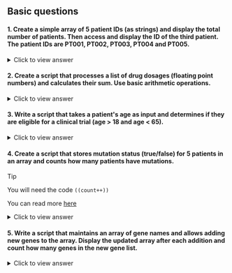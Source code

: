 ## Basic questions

#### 1. Create a simple array of 5 patient IDs (as strings) and display the total number of patients. Then access and display the ID of the third patient. The patient IDs are PT001, PT002, PT003, PT004 and PT005.

  <details>
  <summary>Click to view answer</summary>

  ```
  #!/bin/bash

  patient_ids=("PT001" "PT002" "PT003" "PT004" "PT005")
  echo "Total patients: ${#patient_ids[@]}"
  echo "Third patient ID: ${patient_ids[2]}"
  ```
  
  </details>

#### 2. Create a script that processes a list of drug dosages (floating point numbers) and calculates their sum. Use basic arithmetic operations.

  <details>
  <summary>Click to view answer</summary>

  ```
  #!/bin/bash

  dosages=(2.5 3.0 2.75 3.25 2.0)
  sum=0
  for dosage in "${dosages[@]}"
  do
      sum=$(echo "$sum + $dosage" | bc)    #remember that bc is a different way of doing calculations
  done
  echo "Total dosage: $sum mg"
  ```
  
  </details>

#### 3. Write a script that takes a patient's age as input and determines if they are eligible for a clinical trial (age > 18 and age < 65).

  <details>
  <summary>Click to view answer</summary>

  ```
  #!/bin/bash

  echo "Enter patient age:"
  read age

  if [ $age -gt 18 ] && [ $age -lt 65 ]; then
      echo "Patient is eligible for clinical trial"
  else
      echo "Patient is not eligible for clinical trial"
  fi
  ```
  
  </details>

#### 4. Create a script that stores mutation status (true/false) for 5 patients in an array and counts how many patients have mutations.

> [!TIP]
> You will need the code `((count++))`
>
> You can read more [here](https://linuxize.com/post/bash-increment-decrement-variable/)

  <details>
  <summary>Click to view answer</summary>

  ```
  #!/bin/bash

  mutation_status=(true false true true false)
  count=0

  for status in "${mutation_status[@]}"
  do
      if [ "$status" = true ]; then
          ((count++))
      fi
  done

  echo "Number of patients with mutations: $count"
  ```

  </details>

#### 5. Write a script that maintains an array of gene names and allows adding new genes to the array. Display the updated array after each addition and count how many genes in the new gene list. 

  <details>
  <summary>Click to view answer</summary>

  ```
  #!/bin/bash

  genes=("BRCA1" "TP53" "EGFR")
  echo "Current genes: ${genes[@]}"

  echo "Enter new gene name:"
  read new_gene
  genes+=("$new_gene")

  echo "Updated gene list: ${genes[@]}"
  echo "Total number of genes: ${#genes[@]}"
  ```

  </details>
